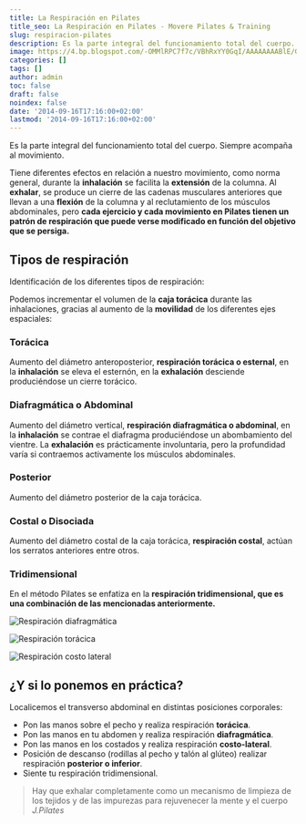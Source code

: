 ```yaml
---
title: La Respiración en Pilates
title_seo: La Respiración en Pilates - Movere Pilates & Training
slug: respiracion-pilates
description: Es la parte integral del funcionamiento total del cuerpo. Siempre acompaña al movimiento. Tiene diferentes efectos en relación a...
image: https://4.bp.blogspot.com/-OMMlRPC7f7c/VBhRxYY0GqI/AAAAAAAABlE/G6v-Jg7V9I8/s684/DSC_0433.jpg
categories: []
tags: []
author: admin
toc: false
draft: false
noindex: false
date: '2014-09-16T17:16:00+02:00'
lastmod: '2014-09-16T17:16:00+02:00'
---
```


Es la parte integral del funcionamiento total del cuerpo. Siempre acompaña
al movimiento.

Tiene diferentes efectos en relación a nuestro movimiento, como norma
general, durante la **inhalación** se facilita la **extensión** de la
columna. Al **exhalar**, se produce un cierre de las cadenas musculares
anteriores que llevan a una **flexión** de la columna y al reclutamiento de
los músculos abdominales, pero **cada ejercicio y cada movimiento en Pilates
tienen un patrón de respiración que puede verse modificado en función del
objetivo que se persiga.**

## Tipos de respiración

Identificación de los diferentes tipos de respiración:

Podemos incrementar el volumen de la **caja torácica** durante las
inhalaciones, gracias al aumento de la **movilidad** de los diferentes ejes
espaciales:

### Torácica

Aumento del diámetro anteroposterior, **respiración torácica o esternal**,
en la **inhalación** se eleva el esternón, en la **exhalación** desciende
produciéndose un cierre torácico.

### Diafragmática o Abdominal

Aumento del diámetro vertical, **respiración diafragmática o abdominal**, en
la **inhalación** se contrae el diafragma produciéndose un abombamiento del
vientre. La **exhalación** es prácticamente involuntaria, pero la
profundidad varía si contraemos activamente los músculos abdominales.

### Posterior

Aumento del diámetro posterior de la caja torácica.

### Costal o Disociada

Aumento del diámetro costal de la caja torácica, **respiración costal**,
actúan los serratos anteriores entre otros.

### Tridimensional

En el método Pilates se enfatiza en la **respiración tridimensional, que es
una combinación de las mencionadas anteriormente.**

![Respiración diafragmática](https://4.bp.blogspot.com/-OMMlRPC7f7c/VBhRxYY0GqI/AAAAAAAABlE/G6v-Jg7V9I8/s684/DSC_0433.jpg "Respiración diafragmática")

![Respiración torácica](https://4.bp.blogspot.com/-T_EapyHPw1s/VBhRsDEg8RI/AAAAAAAABk8/fInbPEi7xfQ/s684/DSC_0432.jpg "Respiración torácica")

![Respiración costo lateral](https://4.bp.blogspot.com/-pwarYC-9q-k/VBhRyGTCkoI/AAAAAAAABlM/qOnerG8M6sQ/s684/DSC_0434.jpg "Respiración costo lateral")

## ¿Y si lo ponemos en práctica?

Localicemos el transverso abdominal en distintas posiciones corporales:

- Pon las manos sobre el pecho y realiza respiración **torácica**.
- Pon las manos en tu abdomen y realiza respiración **diafragmática**.
- Pon las manos en los costados y realiza respiración **costo-lateral**.
- Posición de descanso (rodillas al pecho y talón al glúteo) realizar respiración **posterior o inferior**.
- Siente tu respiración tridimensional.

> Hay que exhalar completamente como un mecanismo de limpieza de los tejidos
y de las impurezas para rejuvenecer la mente y el cuerpo
> <cite>J.Pilates</cite>
